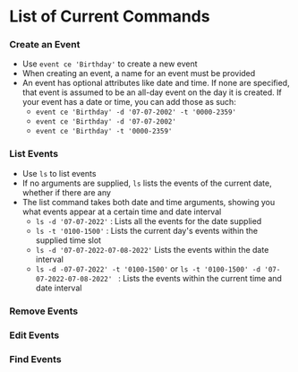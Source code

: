 # List of Current Commands

### Create an Event

- Use `event ce 'Birthday'` to create a new event
- When creating an event, a name for an event must be provided
- An event has optional attributes like date and time. If none are specified, that event is assumed to be an all-day event on the day it is created. If your event has a date or time, you can add those as such:
  - `event ce 'Birthday' -d '07-07-2002' -t '0000-2359'`
  - `event ce 'Birthday' -d '07-07-2002'`
  - `event ce 'Birthday' -t '0000-2359'`

### List Events

- Use `ls` to list events
- If no arguments are supplied, `ls` lists the events of the current date, whether if there are any
- The list command takes both date and time arguments, showing you what events appear at a certain time and date interval
  - `ls -d '07-07-2022'` : Lists all the events for the date supplied
  - `ls -t '0100-1500'` : Lists the current day's events within the supplied time slot
  - `ls -d '07-07-2022-07-08-2022'` Lists the events within the date interval
  - `ls -d -07-07-2022' -t '0100-1500'` or `ls -t '0100-1500' -d '07-07-2022-07-08-2022' ` : Lists the events within the current time and date interval

### Remove Events

### Edit Events

### Find Events
